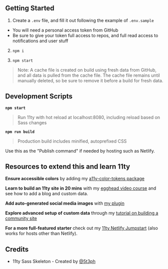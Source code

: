 ## Getting Started

1. Create a `.env` file, and fill it out following the example of `.env.sample`
 - You will need a personal access token from GitHub
 - Be sure to give your token full access to repos, and full read access to notifications and user stuff
 
2. `npm i`

3. `npm start`

> Note: A cache file is created on build using fresh data from GitHub, and all data is pulled from the cache file. The cache file remains until manually deleted, so be sure to remove it before a build for fresh data. 


## Development Scripts

**`npm start`**

> Run 11ty with hot reload at localhost:8080, including reload based on Sass changes

**`npm run build`**

> Production build includes minified, autoprefixed CSS

Use this as the "Publish command" if needed by hosting such as Netlify.

## Resources to extend this and learn 11ty

**Ensure accessible colors** by adding my [a11y-color-tokens package](https://www.npmjs.com/package/a11y-color-tokens)

**Learn to build an 11ty site in 20 mins** with my [egghead video course](https://5t3ph.dev/learn-11ty) and see how to add a blog and custom data.

**Add auto-generated social media images** with [my plugin](https://www.npmjs.com/package/@11tyrocks/eleventy-plugin-social-images)

**Explore advanced setup of custom data** through my [tutorial on building a community site](https://css-tricks.com/a-community-driven-site-with-eleventy-building-the-site/)

**For a more full-featured starter** check out my [11ty Netlify Jumpstart](https://11ty-netlify-jumpstart.netlify.app/) (also works for hosts other than Netlify).


## Credits
 - 11ty Sass Skeleton - Created by [@5t3ph](https://twitter.com/5t3ph)
